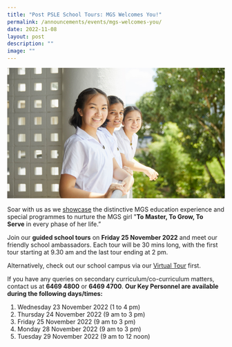 ```yaml
---
title: "Post PSLE School Tours: MGS Welcomes You!"
permalink: /announcements/events/mgs-welcomes-you/
date: 2022-11-08
layout: post
description: ""
image: ""
---
```

![](/images/Secondary/sec1-registration.jpg)

Soar with us as we [showcase](https://www.mgsopenhouse.com/) the distinctive MGS education experience and special programmes to nurture the MGS girl "**To Master, To Grow, To Serve** in every phase of her life.”   

  

Join our **guided school tours** on **Friday 25 November 2022** and meet our friendly school ambassadors. Each tour will be 30 mins long, with the first tour starting at 9.30 am and the last tour ending at 2 pm.

  
Alternatively, check out our school campus via our [Virtual Tour](https://www.mgs.moe.edu.sg/about-us/mgs-virtual-tour) first.  

If you have any queries on secondary curriculum/co-curriculum matters, contact us at **6469 4800** or **6469 4700**. **Our Key Personnel are available during the following days/times:**


1.  Wednesday 23 November 2022 (1 to 4 pm)
2.  Thursday 24 November 2022 (9 am to 3 pm)
3.  Friday 25 November 2022 (9 am to 3 pm)
4.  Monday 28 November 2022 (9 am to 3 pm)
5.  Tuesday 29 November 2022 (9 am to 12 noon)